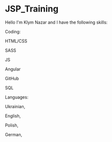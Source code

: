 # JSP_Training

Hello I'm Klym Nazar and I have the following skills:

Coding:

HTML/CSS

SASS

JS

Angular

GitHub

SQL


Languages:

Ukrainian,

English,

Polish,

German,

